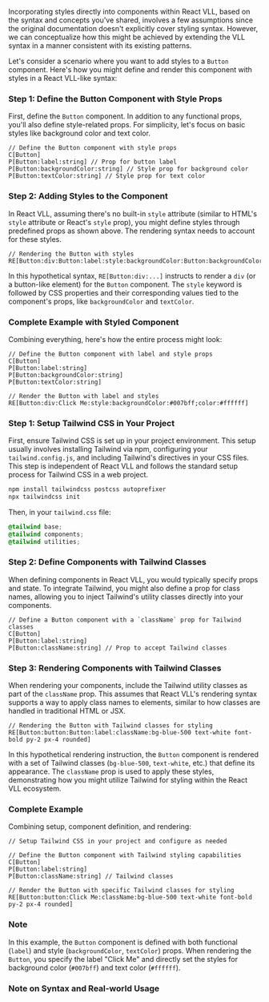 Incorporating styles directly into components within React VLL, based on the syntax and concepts you've shared, involves a few assumptions since the original documentation doesn't explicitly cover styling syntax. However, we can conceptualize how this might be achieved by extending the VLL syntax in a manner consistent with its existing patterns.

Let's consider a scenario where you want to add styles to a `Button` component. Here's how you might define and render this component with styles in a React VLL-like syntax:

### Step 1: Define the Button Component with Style Props

First, define the `Button` component. In addition to any functional props, you'll also define style-related props. For simplicity, let's focus on basic styles like background color and text color.

```vll
// Define the Button component with style props
C[Button]
P[Button:label:string] // Prop for button label
P[Button:backgroundColor:string] // Style prop for background color
P[Button:textColor:string] // Style prop for text color
```

### Step 2: Adding Styles to the Component

In React VLL, assuming there's no built-in `style` attribute (similar to HTML's `style` attribute or React's `style` prop), you might define styles through predefined props as shown above. The rendering syntax needs to account for these styles.

```vll
// Rendering the Button with styles
RE[Button:div:Button:label:style:backgroundColor:Button:backgroundColor;color:Button:textColor]
```

In this hypothetical syntax, `RE[Button:div:...]` instructs to render a `div` (or a button-like element) for the `Button` component. The `style` keyword is followed by CSS properties and their corresponding values tied to the component's props, like `backgroundColor` and `textColor`.

### Complete Example with Styled Component

Combining everything, here's how the entire process might look:

```vll
// Define the Button component with label and style props
C[Button]
P[Button:label:string]
P[Button:backgroundColor:string]
P[Button:textColor:string]

// Render the Button with label and styles
RE[Button:div:Click Me:style:backgroundColor:#007bff;color:#ffffff]
```



### Step 1: Setup Tailwind CSS in Your Project

First, ensure Tailwind CSS is set up in your project environment. This setup usually involves installing Tailwind via npm, configuring your `tailwind.config.js`, and including Tailwind's directives in your CSS files. This step is independent of React VLL and follows the standard setup process for Tailwind CSS in a web project.

```bash
npm install tailwindcss postcss autoprefixer
npx tailwindcss init
```

Then, in your `tailwind.css` file:

```css
@tailwind base;
@tailwind components;
@tailwind utilities;
```

### Step 2: Define Components with Tailwind Classes

When defining components in React VLL, you would typically specify props and state. To integrate Tailwind, you might also define a prop for class names, allowing you to inject Tailwind's utility classes directly into your components.

```vll
// Define a Button component with a `className` prop for Tailwind classes
C[Button]
P[Button:label:string]
P[Button:className:string] // Prop to accept Tailwind classes
```

### Step 3: Rendering Components with Tailwind Classes

When rendering your components, include the Tailwind utility classes as part of the `className` prop. This assumes that React VLL's rendering syntax supports a way to apply class names to elements, similar to how classes are handled in traditional HTML or JSX.

```vll
// Rendering the Button with Tailwind classes for styling
RE[Button:button:Button:label:className:bg-blue-500 text-white font-bold py-2 px-4 rounded]
```

In this hypothetical rendering instruction, the `Button` component is rendered with a set of Tailwind classes (`bg-blue-500`, `text-white`, etc.) that define its appearance. The `className` prop is used to apply these styles, demonstrating how you might utilize Tailwind for styling within the React VLL ecosystem.

### Complete Example

Combining setup, component definition, and rendering:

```vll
// Setup Tailwind CSS in your project and configure as needed

// Define the Button component with Tailwind styling capabilities
C[Button]
P[Button:label:string]
P[Button:className:string] // Tailwind classes

// Render the Button with specific Tailwind classes for styling
RE[Button:button:Click Me:className:bg-blue-500 text-white font-bold py-2 px-4 rounded]
```

### Note


In this example, the `Button` component is defined with both functional (`label`) and style (`backgroundColor`, `textColor`) props. When rendering the `Button`, you specify the label "Click Me" and directly set the styles for background color (`#007bff`) and text color (`#ffffff`).

### Note on Syntax and Real-world Usage
